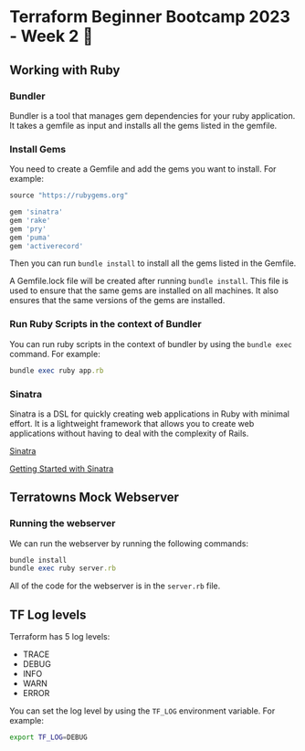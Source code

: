 # Terraform Beginner Bootcamp 2023 - Week 2 :hear_no_evil:

## Working with Ruby

### Bundler

Bundler is a tool that manages gem dependencies for your ruby application. It takes a gemfile as input and installs all the gems listed in the gemfile.

### Install Gems

You need to create a Gemfile and add the gems you want to install. For example:

```rb
source "https://rubygems.org"

gem 'sinatra'
gem 'rake'
gem 'pry'
gem 'puma'
gem 'activerecord'
```

Then you can run `bundle install` to install all the gems listed in the Gemfile.

A Gemfile.lock file will be created after running `bundle install`. This file is used to ensure that the same gems are installed on all machines. It also ensures that the same versions of the gems are installed.

### Run Ruby Scripts in the context of Bundler

You can run ruby scripts in the context of bundler by using the `bundle exec` command. For example:

```rb
bundle exec ruby app.rb
```

### Sinatra

Sinatra is a DSL for quickly creating web applications in Ruby with minimal effort. It is a lightweight framework that allows you to create web applications without having to deal with the complexity of Rails.

[Sinatra](https://sinatrarb.com/)

[Getting Started with Sinatra](https://www.sitepoint.com/just-do-it-learn-sinatra-i/)

## Terratowns Mock Webserver

### Running the webserver

We can run the webserver by running the following commands:

```rb
bundle install
bundle exec ruby server.rb
```

All of the code for the webserver is in the `server.rb` file.

## TF Log levels

Terraform has 5 log levels:

- TRACE
- DEBUG
- INFO
- WARN
- ERROR

You can set the log level by using the `TF_LOG` environment variable. For example:

```sh
export TF_LOG=DEBUG
```
